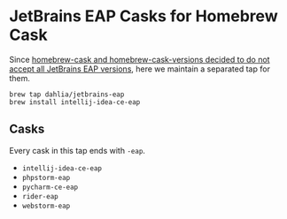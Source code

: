 JetBrains EAP Casks for Homebrew Cask
=====================================

Since [homebrew-cask and homebrew-cask-versions decided to do not accept all
JetBrains EAP versions][1], here we maintain a separated tap for them.

    brew tap dahlia/jetbrains-eap
    brew install intellij-idea-ce-eap

[1]: https://github.com/Homebrew/homebrew-cask/issues/32521


Casks
-----

Every cask in this tap ends with `-eap`.

 -  `intellij-idea-ce-eap`
 -  `phpstorm-eap`
 -  `pycharm-ce-eap`
 -  `rider-eap`
 -  `webstorm-eap`
